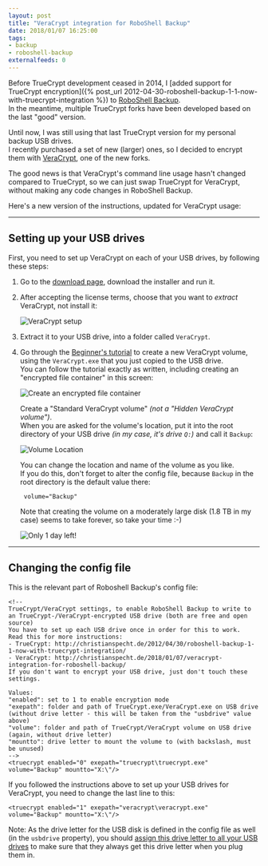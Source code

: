 ```yaml
---
layout: post
title: "VeraCrypt integration for RoboShell Backup"
date: 2018/01/07 16:25:00
tags:
- backup
- roboshell-backup
externalfeeds: 0
---
```


Before TrueCrypt development ceased in 2014, I [added support for TrueCrypt encryption]({% post_url 2012-04-30-roboshell-backup-1-1-now-with-truecrypt-integration %}) to [RoboShell Backup](/roboshell-backup/).  
In the meantime, multiple TrueCrypt forks have been developed based on the last "good" version.

Until now, I was still using that last TrueCrypt version for my personal backup USB drives.  
I recently purchased a set of new (larger) ones, so I decided to encrypt them with [VeraCrypt](https://www.veracrypt.fr), one of the new forks.

The good news is that VeraCrypt's command line usage hasn't changed compared to TrueCrypt, so we can just swap TrueCrypt for VeraCrypt, without making any code changes in RoboShell Backup.

Here's a new version of the instructions, updated for VeraCrypt usage:

---

## Setting up your USB drives

First, you need to set up VeraCrypt on each of your USB drives, by following these steps:

1. Go to the [download page](https://www.veracrypt.fr/en/Downloads.html), download the installer and run it.
 
2. After accepting the license terms, choose that you want to *extract* VeraCrypt, not install it:

	![VeraCrypt setup](/img/veracrypt01.png "VeraCrypt setup")

3. Extract it to your USB drive, into a folder called `VeraCrypt`.

4. Go through the [Beginner's tutorial](https://www.veracrypt.fr/en/Beginner%27s%20Tutorial.html) to create a new VeraCrypt volume, using the `VeraCrypt.exe` that you just copied to the USB drive.  
You can follow the tutorial exactly as written, including creating an "encrypted file container" in this screen:  

	![Create an encrypted file container](/img/veracrypt02.png "Create an encrypted file container")

	Create a "Standard VeraCrypt volume" *(not a "Hidden VeraCrypt volume")*.  
	When you are asked for the volume's location, put it into the root directory of your USB drive *(in my case, it's drive `Q:`)* and call it `Backup`:

	![Volume Location](/img/veracrypt03.png "Volume Location")

	You can change the location and name of the volume as you like.  
	If you do this, don't forget to alter the config file, because `Backup` in the root directory is the default value there:

		volume="Backup"

	Note that creating the volume on a moderately large disk (1.8 TB in my case) seems to take forever, so take your time :-)

	![Only 1 day left!](/img/veracrypt04.png "Only 1 day left!")


---

## Changing the config file

This is the relevant part of Roboshell Backup's config file:

	<!--
	TrueCrypt/VeraCrypt settings, to enable RoboShell Backup to write to an TrueCrypt-/VeraCrypt-encrypted USB drive (both are free and open source)
	You have to set up each USB drive once in order for this to work.
	Read this for more instructions:
    - TrueCrypt: http://christianspecht.de/2012/04/30/roboshell-backup-1-1-now-with-truecrypt-integration/
    - VeraCrypt: http://christianspecht.de/2018/01/07/veracrypt-integration-for-roboshell-backup/
	If you don't want to encrypt your USB drive, just don't touch these settings.
	
	Values:
	"enabled": set to 1 to enable encryption mode
	"exepath": folder and path of TrueCrypt.exe/VeraCrypt.exe on USB drive (without drive letter - this will be taken from the "usbdrive" value above)
	"volume": folder and path of TrueCrypt/VeraCrypt volume on USB drive (again, without drive letter)
	"mountto": drive letter to mount the volume to (with backslash, must be unused)
	-->
	<truecrypt enabled="0" exepath="truecrypt\truecrypt.exe" volume="Backup" mountto="X:\"/>

If you followed the instructions above to set up your USB drives for VeraCrypt, you need to change the last line to this: 

	<truecrypt enabled="1" exepath="veracrypt\veracrypt.exe" volume="Backup" mountto="X:\"/>

Note: As the drive letter for the USB disk is defined in the config file as well (in the `usbdrive` property), you should [assign this drive letter to all your USB drives](https://www.howtogeek.com/96298/assign-a-static-drive-letter-to-a-usb-drive-in-windows-7/) to make sure that they always get this drive letter when you plug them in.
